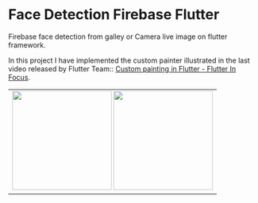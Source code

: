 # Face Detection Firebase Flutter
Firebase face detection from galley or Camera live image on flutter framework.

In this project I have implemented the custom painter illustrated in the last video released by Flutter Team:: [Custom painting in Flutter - Flutter In Focus](https://www.youtube.com/watch?v=vvI_NUXK00s&t=4s). 

<div style="text-align: center"><table><tr>
  <td style="text-align: center">
  <a href="https://github.com/rakesh4104/face_detection_firebase_flutter/blob/master/screenshot01.jpg">
    <img src="https://github.com/rakesh4104/face_detection_firebase_flutter/blob/master/screenshot01.jpg" width="200"/></a>
    <a href="https://github.com/rakesh4104/face_detection_firebase_flutter/blob/master/screenshot02.jpg">
    <img src="https://github.com/rakesh4104/face_detection_firebase_flutter/blob/master/screenshot02.jpg" width="200"/></a>
</td>
</tr></table></div>

